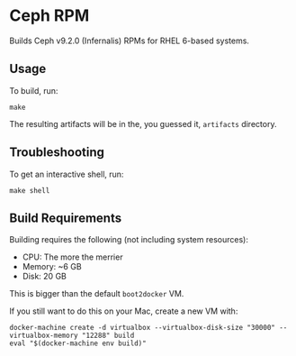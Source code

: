 # Ceph RPM

Builds Ceph v9.2.0 (Infernalis) RPMs for RHEL 6-based systems.

## Usage

To build, run:

    make

The resulting artifacts will be in the, you guessed it, `artifacts` directory.

## Troubleshooting

To get an interactive shell, run:

    make shell


## Build Requirements

Building requires the following (not including system resources):

- CPU: The more the merrier
- Memory: ~6 GB
- Disk: 20 GB

This is bigger than the default `boot2docker` VM.

If you still want to do this on your Mac, create a new VM with:

```
docker-machine create -d virtualbox --virtualbox-disk-size "30000" --virtualbox-memory "12288" build
eval "$(docker-machine env build)"
```

